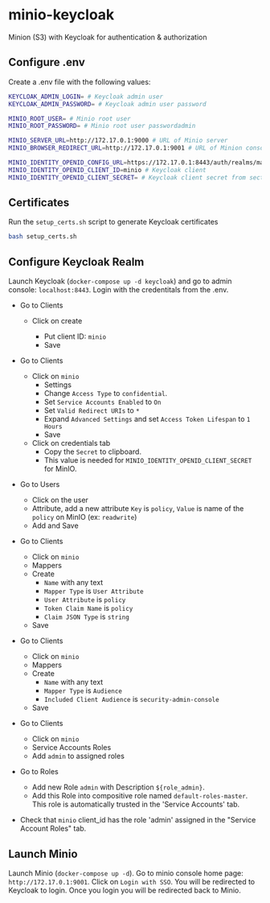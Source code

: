 # minio-keycloak

Minion (S3) with Keycloak for authentication &amp; authorization

## Configure .env

Create a .env file with the following values:

```bash
KEYCLOAK_ADMIN_LOGIN= # Keycloak admin user
KEYCLOAK_ADMIN_PASSWORD= # Keycloak admin user password

MINIO_ROOT_USER= # Minio root user
MINIO_ROOT_PASSWORD= # Minio root user passwordadmin

MINIO_SERVER_URL=http://172.17.0.1:9000 # URL of Minio server
MINIO_BROWSER_REDIRECT_URL=http://172.17.0.1:9001 # URL of Minion console

MINIO_IDENTITY_OPENID_CONFIG_URL=https://172.17.0.1:8443/auth/realms/master/.well-known/openid-configuration # Keycloak URL
MINIO_IDENTITY_OPENID_CLIENT_ID=minio # Keycloak client
MINIO_IDENTITY_OPENID_CLIENT_SECRET= # Keycloak client secret from section above
```

## Certificates

Run the `setup_certs.sh` script to generate Keycloak certificates

```bash
bash setup_certs.sh
```

## Configure Keycloak Realm

Launch Keycloak (`docker-compose up -d keycloak`) and go to admin console: `localhost:8443`. Login with the credentitals from the .env.

- Go to Clients

  - Click on create

    - Put client ID: `minio`
    - Save

- Go to Clients

  - Click on `minio`
    - Settings
    - Change `Access Type` to `confidential`.
    - Set `Service Accounts Enabled` to `On`
    - Set `Valid Redirect URIs` to `*`
    - Expand `Advanced Settings` and set `Access Token Lifespan` to `1 Hours`
    - Save
  - Click on credentials tab
    - Copy the `Secret` to clipboard.
    - This value is needed for `MINIO_IDENTITY_OPENID_CLIENT_SECRET` for MinIO.

- Go to Users

  - Click on the user
  - Attribute, add a new attribute `Key` is `policy`, `Value` is name of the `policy` on MinIO (ex: `readwrite`)
  - Add and Save

- Go to Clients

  - Click on `minio`
  - Mappers
  - Create
    - `Name` with any text
    - `Mapper Type` is `User Attribute`
    - `User Attribute` is `policy`
    - `Token Claim Name` is `policy`
    - `Claim JSON Type` is `string`
  - Save

- Go to Clients

  - Click on `minio`
  - Mappers
  - Create
    - `Name` with any text
    - `Mapper Type` is `Audience`
    - `Included Client Audience` is `security-admin-console`
  - Save

- Go to Clients

  - Click on `minio`
  - Service Accounts Roles
  - Add `admin` to assigned roles

- Go to Roles

  - Add new Role `admin` with Description `${role_admin}`.
  - Add this Role into compositive role named `default-roles-master`. This role is automatically trusted in the 'Service Accounts' tab.

- Check that `minio` client_id has the role 'admin' assigned in the "Service Account Roles" tab.

## Launch Minio

Launch Minio (`docker-compose up -d`). Go to minio console home page: `http://172.17.0.1:9001`. Click on `Login with SSO`. You will be redirected to Keycloak to login. Once you login you will be redirected back to Minio.
